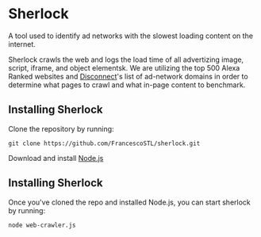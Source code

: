 # Sherlock
A tool used to identify ad networks with the slowest loading content on the internet.

Sherlock crawls the web and logs the load time of all advertizing image, script, iframe, and object elementsk. We are utilizing the top 500 Alexa Ranked websites and [Disconnect](https://disconnect.me/)'s list of ad-network domains in order to determine what pages to crawl and what in-page content to benchmark.

## Installing Sherlock

Clone the repository by running:

```
git clone https://github.com/FrancescoSTL/sherlock.git
```

Download and install [Node.js](https://nodejs.org/en/download/)

## Installing Sherlock

Once you've cloned the repo and installed Node.js, you can start sherlock by running:
```
node web-crawler.js
```
